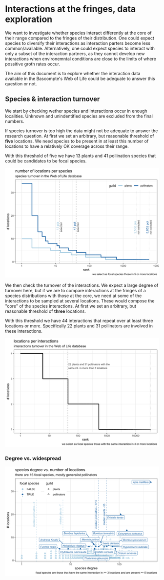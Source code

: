 Interactions at the fringes, data exploration
=============================================

We want to investigate whether species interact differently at the core of their range compared to the fringes of their distribution. One could expect species to diversify their interactions as interaction parters become less common/available. Alternatively, one could expect species to interact with only a subset of the interaction partners, as they cannot develop new interactions when environemntal conditions are close to the limits of where possitive groth rates occur.

The aim of this document is to explore whether the interaction data available in the Bascompte's Web of Life could be adequate to answer this question or not.

Species & interaction turnover
------------------------------

We start by checking wether species and interactions occur in enough localities. Unknown and unindentified species are excluded from the final numbers.

If species turnover is too high the data might not be adequate to answer the research question. At first we set an arbitrary, but reasonable threshold of **five** locations. We need species to be present in at least this number of locations to have a relatively OK coverage across their range.

With this threshold of five we have 13 plants and 41 pollination species that could be candidates to be focal species.

![](turnover_files/figure-markdown_github/unnamed-chunk-1-1.png)

We then check the turnover of the interactions. We expect a large degree of turnover here, but if we are to compare interactions at the fringes of a species distributions with those at the core, we need at some of the interactions to be sampled at several locations. These would compose the "core" of the species interactions. At first we set an arbitrary, but reasonable threshold of **three** locations.

With this threshold we have 44 interactions that repeat over at least three locations or more. Specifically 22 plants and 31 pollinators are involved in these interactions.

![](turnover_files/figure-markdown_github/unnamed-chunk-2-1.png)

### Degree vs. widespread

![](turnover_files/figure-markdown_github/unnamed-chunk-5-1.png)

